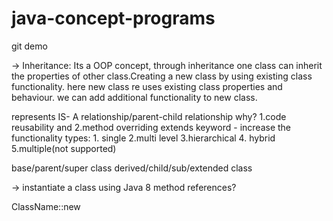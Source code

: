 # java-concept-programs
git demo

->
Inheritance: Its a OOP concept, through inheritance one class can inherit the properties of other class.Creating a new class by using existing class functionality. here new class re uses existing class properties and behaviour.
we can add additional functionality to new class.

represents IS- A relationship/parent-child relationship
why? 1.code reusability and 2.method overriding
extends keyword - increase the functionality
types: 1. single 2.multi level 3.hierarchical 4. hybrid 5.multiple(not supported)

base/parent/super class
derived/child/sub/extended class

->
instantiate a class using Java 8 method references?

ClassName::new
